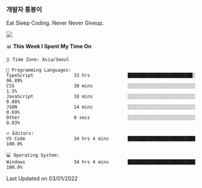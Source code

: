 ### 개발자 통붕이
Eat Sleep Coding.
Never Never Giveup.

<img src="https://github-readme-stats.vercel.app/api/top-langs/?username=tiaz0128&layout=compact" />

<br/>

<!--START_SECTION:waka-->
📊 **This Week I Spent My Time On** 

```text
⌚︎ Time Zone: Asia/Seoul

💬 Programming Languages: 
TypeScript               33 hrs              ████████████████████████░   96.89% 
CSS                      30 mins             ░░░░░░░░░░░░░░░░░░░░░░░░░   1.5% 
JavaScript               18 mins             ░░░░░░░░░░░░░░░░░░░░░░░░░   0.88% 
JSON                     14 mins             ░░░░░░░░░░░░░░░░░░░░░░░░░   0.69% 
Other                    0 secs              ░░░░░░░░░░░░░░░░░░░░░░░░░   0.03%

🔥 Editors: 
VS Code                  34 hrs 4 mins       █████████████████████████   100.0%

💻 Operating System: 
Windows                  34 hrs 4 mins       █████████████████████████   100.0%

```


 Last Updated on 03/01/2022
<!--END_SECTION:waka-->

